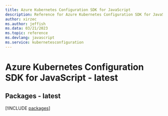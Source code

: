 ```yaml
---
title: Azure Kubernetes Configuration SDK for JavaScript
description: Reference for Azure Kubernetes Configuration SDK for JavaScript
author: xirzec
ms.author: jeffish
ms.data: 03/21/2023
ms.topic: reference
ms.devlang: javascript
ms.service: kubernetesconfiguration
---
```

# Azure Kubernetes Configuration SDK for JavaScript - latest
## Packages - latest
[!INCLUDE [packages](kubernetes-configuration-index.md)]
